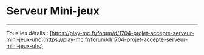 # Serveur Mini-jeux

-----

Tous les détails : [https://play-mc.fr/forum/d/1704-projet-accepte-serveur-mini-jeux-uhc](https://play-mc.fr/forum/d/1704-projet-accepte-serveur-mini-jeux-uhc)